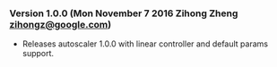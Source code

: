 ### Version 1.0.0 (Mon November 7 2016 Zihong Zheng <zihongz@google.com>)
 - Releases autoscaler 1.0.0 with linear controller and default params support.
